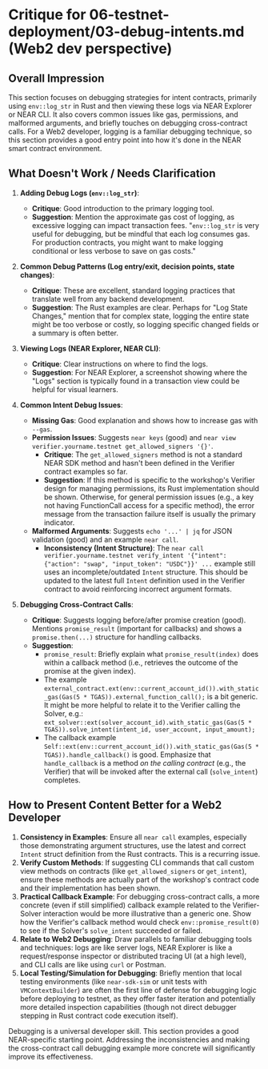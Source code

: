 # Critique for 06-testnet-deployment/03-debug-intents.md (Web2 dev perspective)

## Overall Impression

This section focuses on debugging strategies for intent contracts, primarily using `env::log_str` in Rust and then viewing these logs via NEAR Explorer or NEAR CLI. It also covers common issues like gas, permissions, and malformed arguments, and briefly touches on debugging cross-contract calls. For a Web2 developer, logging is a familiar debugging technique, so this section provides a good entry point into how it's done in the NEAR smart contract environment.

## What Doesn't Work / Needs Clarification

1.  **Adding Debug Logs (`env::log_str`)**:

    - **Critique**: Good introduction to the primary logging tool.
    - **Suggestion**: Mention the approximate gas cost of logging, as excessive logging can impact transaction fees. "`env::log_str` is very useful for debugging, but be mindful that each log consumes gas. For production contracts, you might want to make logging conditional or less verbose to save on gas costs."

2.  **Common Debug Patterns (Log entry/exit, decision points, state changes)**:

    - **Critique**: These are excellent, standard logging practices that translate well from any backend development.
    - **Suggestion**: The Rust examples are clear. Perhaps for "Log State Changes," mention that for complex state, logging the entire state might be too verbose or costly, so logging specific changed fields or a summary is often better.

3.  **Viewing Logs (NEAR Explorer, NEAR CLI)**:

    - **Critique**: Clear instructions on where to find the logs.
    - **Suggestion**: For NEAR Explorer, a screenshot showing where the "Logs" section is typically found in a transaction view could be helpful for visual learners.

4.  **Common Intent Debug Issues**:

    - **Missing Gas**: Good explanation and shows how to increase gas with `--gas`.
    - **Permission Issues**: Suggests `near keys` (good) and `near view verifier.yourname.testnet get_allowed_signers '{}'`.
      - **Critique**: The `get_allowed_signers` method is not a standard NEAR SDK method and hasn't been defined in the Verifier contract examples so far.
      - **Suggestion**: If this method is specific to the workshop's Verifier design for managing permissions, its Rust implementation should be shown. Otherwise, for general permission issues (e.g., a key not having FunctionCall access for a specific method), the error message from the transaction failure itself is usually the primary indicator.
    - **Malformed Arguments**: Suggests `echo '...' | jq` for JSON validation (good) and an example `near call`.
      - **Inconsistency (Intent Structure)**: The `near call verifier.yourname.testnet verify_intent '{"intent": {"action": "swap", "input_token": "USDC"}}' ...` example still uses an incomplete/outdated `Intent` structure. This should be updated to the latest full `Intent` definition used in the Verifier contract to avoid reinforcing incorrect argument formats.

5.  **Debugging Cross-Contract Calls**:
    - **Critique**: Suggests logging before/after promise creation (good). Mentions `promise_result` (important for callbacks) and shows a `promise.then(...)` structure for handling callbacks.
    - **Suggestion**:
      - `promise_result`: Briefly explain what `promise_result(index)` does within a callback method (i.e., retrieves the outcome of the promise at the given index).
      - The example `external_contract.ext(env::current_account_id()).with_static_gas(Gas(5 * TGAS)).external_function_call();` is a bit generic. It might be more helpful to relate it to the Verifier calling the Solver, e.g.:
        `ext_solver::ext(solver_account_id).with_static_gas(Gas(5 * TGAS)).solve_intent(intent_id, user_account, input_amount);`
      - The callback example `Self::ext(env::current_account_id()).with_static_gas(Gas(5 * TGAS)).handle_callback()` is good. Emphasize that `handle_callback` is a method _on the calling contract_ (e.g., the Verifier) that will be invoked after the external call (`solve_intent`) completes.

## How to Present Content Better for a Web2 Developer

1.  **Consistency in Examples**: Ensure all `near call` examples, especially those demonstrating argument structures, use the latest and correct `Intent` struct definition from the Rust contracts. This is a recurring issue.
2.  **Verify Custom Methods**: If suggesting CLI commands that call custom view methods on contracts (like `get_allowed_signers` or `get_intent`), ensure these methods are actually part of the workshop's contract code and their implementation has been shown.
3.  **Practical Callback Example**: For debugging cross-contract calls, a more concrete (even if still simplified) callback example related to the Verifier-Solver interaction would be more illustrative than a generic one. Show how the Verifier's callback method would check `env::promise_result(0)` to see if the Solver's `solve_intent` succeeded or failed.
4.  **Relate to Web2 Debugging**: Draw parallels to familiar debugging tools and techniques: logs are like server logs, NEAR Explorer is like a request/response inspector or distributed tracing UI (at a high level), and CLI calls are like using `curl` or Postman.
5.  **Local Testing/Simulation for Debugging**: Briefly mention that local testing environments (like `near-sdk-sim` or unit tests with `VMContextBuilder`) are often the first line of defense for debugging logic before deploying to testnet, as they offer faster iteration and potentially more detailed inspection capabilities (though not direct debugger stepping in Rust contract code execution itself).

Debugging is a universal developer skill. This section provides a good NEAR-specific starting point. Addressing the inconsistencies and making the cross-contract call debugging example more concrete will significantly improve its effectiveness.
